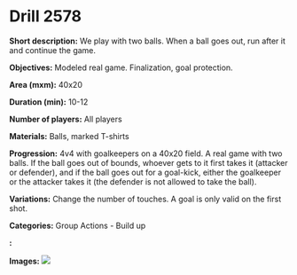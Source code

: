 # Drill 2578

**Short description:**
We play with two balls. When a ball goes out, run after it and continue the game.

**Objectives:**
Modeled real game. Finalization, goal protection.

**Area (mxm):**
40x20

**Duration (min):**
10-12

**Number of players:**
All players

**Materials:**
Balls, marked T-shirts

**Progression:**
4v4 with goalkeepers on a 40x20 field. A real game with two balls. If the ball goes out of bounds, whoever gets to it first takes it (attacker or defender), and if the ball goes out for a goal-kick, either the goalkeeper or the attacker takes it (the defender is not allowed to take the ball).

**Variations:**
Change the number of touches. A goal is only valid on the first shot.

**Categories:**
Group Actions - Build up

**:**


**Images:**
![](https://www.coachingfutsal.com/\images\698d479e-d8bf-4052-aef2-fc79e99f398a_309.png)

